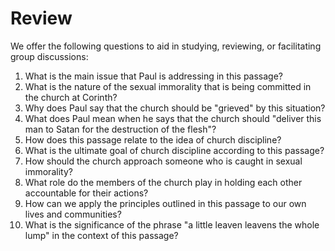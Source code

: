 # Review

We offer the following questions to aid in studying, reviewing, or facilitating group discussions:

1. What is the main issue that Paul is addressing in this passage?
2. What is the nature of the sexual immorality that is being committed in the church at Corinth?
3. Why does Paul say that the church should be "grieved" by this situation?
4. What does Paul mean when he says that the church should "deliver this man to Satan for the destruction of the flesh"?
5. How does this passage relate to the idea of church discipline?
6. What is the ultimate goal of church discipline according to this passage?
7. How should the church approach someone who is caught in sexual immorality?
8. What role do the members of the church play in holding each other accountable for their actions?
9. How can we apply the principles outlined in this passage to our own lives and communities?
10. What is the significance of the phrase "a little leaven leavens the whole lump" in the context of this passage?

